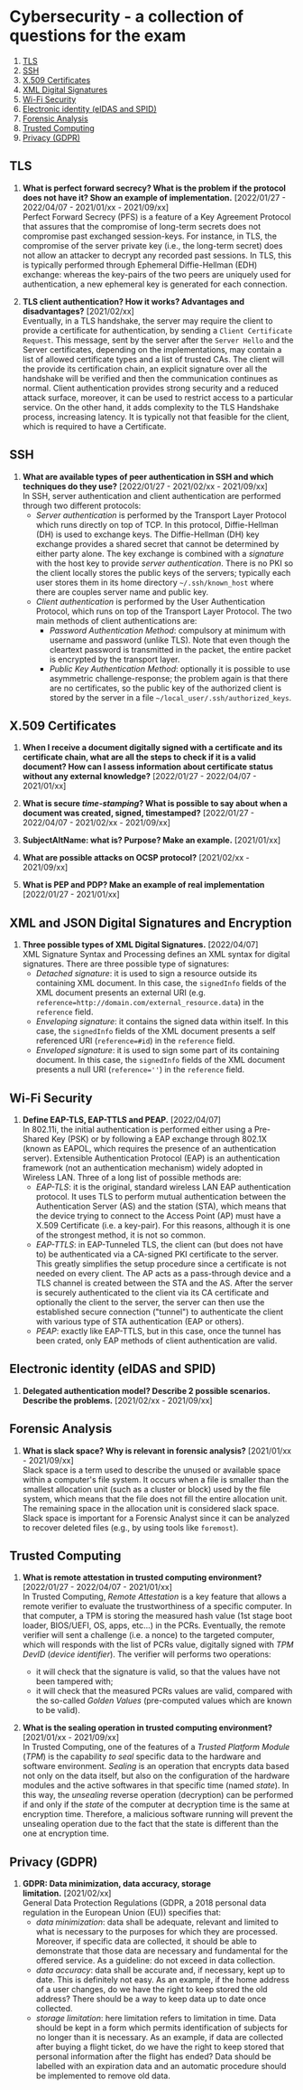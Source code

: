 # Cybersecurity - a collection of questions for the exam

1. [TLS](#tls)
2. [SSH](#ssh)
3. [X.509 Certificates](#x509-certificates)
4. [XML Digital Signatures](#xml-digital-signatures)
5. [Wi-Fi Security](#wi-fi-security)
6. [Electronic identity (eIDAS and SPID)](#electronic-identity-eidas-and-spid)
7. [Forensic Analysis](#forensic-analysis)
8. [Trusted Computing](#trusted-computing)
9. [Privacy (GDPR)](#privacy-gdpr)

## TLS
1. **What is perfect forward secrecy? What is the problem if the protocol does not have it? Show an example of implementation.** [2022/01/27 - 2022/04/07 - 2021/01/xx - 2021/09/xx] \
Perfect Forward Secrecy (PFS) is a feature of a Key Agreement Protocol that assures that the compromise of long-term secrets does not compromise past exchanged session-keys. For instance, in TLS, the compromise of the server private key (i.e., the long-term secret) does not allow an attacker to decrypt any recorded past sessions. In TLS, this is typically performed through Ephemeral Diffie-Hellman (EDH) exchange: whereas the key-pairs of the two peers are uniquely used for authentication, a new ephemeral key is generated for each connection. 

2. **TLS client authentication? How it works? Advantages and disadvantages?** [2021/02/xx] \
Eventually, in a TLS handshake, the server may require the client to provide a certificate for authentication, by sending a `Client Certificate Request`. This message, sent by the server after the `Server Hello` and the Server certificates, depending on the implementations, may contain a list of allowed certificate types and a list of trusted CAs. The client will the provide its certification chain, an explicit signature over all the handshake will be verified and then the communication continues as normal. Client authentication provides strong security and a reduced attack surface, moreover, it can be used to restrict access to a particular service. On the other hand, it adds complexity to the TLS Handshake process, increasing latency. It is typically not that feasible for the client, which is required to have a Certificate.

## SSH
1. **What are available types of peer authentication in SSH and which techniques do they use?** [2022/01/27 - 2021/02/xx - 2021/09/xx] \
In SSH, server authentication and client authentication are performed through two different protocols:
    - *Server authentication* is performed by the Transport Layer Protocol which runs directly on top of TCP. In this protocol, Diffie-Hellman (DH) is used to exchange keys. The Diffie-Hellman (DH) key exchange provides a shared secret that cannot be determined by either party alone. The key exchange is combined with a *signature* with the host key to provide *server authentication*. There is no PKI so the client locally stores the public keys of the servers; typically each user stores them in its home directory `~/.ssh/known_host` where there are couples server name and public key. 
    - *Client authentication* is performed by the User Authentication Protocol, which runs on top of the Transport Layer Protocol. The two main methods of client authentications are:
        - *Password Authentication Method*: compulsory at minimum with username and password (unlike TLS). Note that even though the cleartext password is transmitted in the packet, the entire packet is encrypted by the transport layer.
        - *Public Key Authentication Method*: optionally it is possible to use asymmetric challenge-response; the problem again is that there are no certificates, so the public key of the authorized client is stored by the server in a file `~/local_user/.ssh/authorized_keys`.

## X.509 Certificates
1. **When I receive a document digitally signed with a certificate and its certificate chain, what are all the steps to check if it is a valid document? How can I assess information about certificate status without any external knowledge?** [2022/01/27 - 2022/04/07 - 2021/01/xx]

2. **What is secure *time-stamping*? What is possible to say about when a document was created, signed, timestamped?** [2022/01/27 - 2022/04/07 - 2021/02/xx - 2021/09/xx]

3. **SubjectAltName: what is? Purpose? Make an example.** [2021/01/xx]

4. **What are possible attacks on OCSP protocol?** [2021/02/xx - 2021/09/xx]

5. **What is PEP and PDP? Make an example of real implementation** [2022/01/27 - 2021/01/xx]

## XML and JSON Digital Signatures and Encryption
1. **Three possible types of XML Digital Signatures.** [2022/04/07] \
XML Signature Syntax and Processing defines an XML syntax for digital signatures. There are three possible type of signatures:
    - *Detached signature*: it is used to sign a resource outside its containing XML document. In this case, the `signedInfo` fields of the XML document presents an external URI (e.g. `reference=http://domain.com/external_resource.data`) in the `reference` field.
    - *Enveloping signature*: it contains the signed data within itself. In this case, the `signedInfo` fields of the XML document presents a self referenced URI (`reference=#id`) in the `reference` field.
    - *Enveloped signature*: it is used to sign some part of its containing document. In this case, the `signedInfo` fields of the XML document presents a null URI (`reference=''`) in the `reference` field.

## Wi-Fi Security
1. **Define EAP-TLS, EAP-TTLS and PEAP.** [2022/04/07] \
In 802.11i, the initial authentication is performed either using a Pre-Shared Key (PSK) or by following a EAP exchange through 802.1X (known as EAPOL, which requires the presence of an authentication server). Extensible Authentication Protocol (EAP) is an authentication framework (not an authentication mechanism) widely adopted in Wireless LAN. Three of a long list of possible methods are:
    - *EAP-TLS*: it is the original, standard wireless LAN EAP authentication protocol. It uses TLS to perform mutual authentication between the Authentication Server (AS) and the station (STA), which means that the device trying to connect to the Access Point (AP) must have a X.509 Certificate (i.e. a key-pair). For this reasons, although it is one of the strongest method, it is not so common.
    - *EAP-TTLS*: in EAP-Tunneled TLS, the client can (but does not have to) be authenticated via a CA-signed PKI certificate to the server. This greatly simplifies the setup procedure since a certificate is not needed on every client. The AP acts as a pass-through device and a TLS channel is created between the STA and the AS. After the server is securely authenticated to the client via its CA certificate and optionally the client to the server, the server can then use the established secure connection ("tunnel") to authenticate the client with various type of STA authentication (EAP or others).
    - *PEAP*: exactly like EAP-TTLS, but in this case, once the tunnel has been crated, only EAP methods of client authentication are valid.


## Electronic identity (eIDAS and SPID)
1. **Delegated authentication model? Describe 2 possible scenarios. Describe the problems.** [2021/02/xx - 2021/09/xx]

## Forensic Analysis
1. **What is slack space? Why is relevant in forensic analysis?** [2021/01/xx - 2021/09/xx] \
Slack space is a term used to describe the unused or available space within a computer's file system. It occurs when a file is smaller than the smallest allocation unit (such as a cluster or block) used by the file system, which means that the file does not fill the entire allocation unit. The remaining space in the allocation unit is considered slack space. Slack space is important for a Forensic Analyst since it can be analyzed to recover deleted files (e.g., by using tools like `foremost`).

## Trusted Computing
1. **What is remote attestation in trusted computing environment?** [2022/01/27 - 2022/04/07 - 2021/01/xx] \
In Trusted Computing, *Remote Attestation* is a key feature that allows a remote verifier to evaluate the trustworthiness of a specific computer. In that computer, a TPM is storing the measured hash value (1st stage boot loader, BIOS/UEFI, OS, apps, etc...) in the PCRs. Eventually, the remote verifier will sent a challenge (i.e. a nonce) to the targeted computer, which will responds with the list of PCRs value, digitally signed with *TPM DevID* (*device identifier*). The verifier will performs two operations:
    - it will check that the signature is valid, so that the values have not been tampered with;
    - it will check that the measured PCRs values are valid, compared with the so-called *Golden Values* (pre-computed values which are known to be valid).

2. **What is the sealing operation in trusted computing environment?** [2021/01/xx - 2021/09/xx] \
In Trusted Computing, one of the features of a *Trusted Platform Module* (*TPM*) is the capability *to seal* specific data to the hardware and software environment. *Sealing* is an operation that encrypts data based not only on the data itself, but also on the configuration of the hardware modules and the active softwares in that specific time (named *state*). In this way, the *unsealing* reverse operation (decryption) can be performed if and only if the *state* of the computer at decryption time is the same at encryption time. Therefore, a malicious software running will prevent the unsealing operation due to the fact that the state is different than the one at encryption time.

## Privacy (GDPR)
1. **GDPR: Data minimization, data accuracy, storage limitation.** [2021/02/xx] \
General Data Protection Regulations (GDPR, a 2018 personal data regulation in the European Union (EU)) specifies that:
    - *data minimization*: data shall be adequate, relevant and limited to what is necessary to the purposes for which they are processed. Moreover, if specific data are collected, it should be able to demonstrate that those data are necessary and fundamental for the offered service. As a guideline: do not exceed in data collection.
    - *data accuracy*: data shall be accurate and, if necessary, kept up to date. This is definitely not easy. As an example, if the home address of a user changes, do we have the right to keep stored the old address? There should be a way to keep data up to date once collected.
    - *storage limitation*: here limitation refers to limitation in time. Data should be kept in a form which permits identification of subjects for no longer than it is necessary. As an example, if data are collected after buying a flight ticket, do we have the right to keep stored that personal information after the flight has ended? Data should be labelled with an expiration data and an automatic procedure should be implemented to remove old data. 